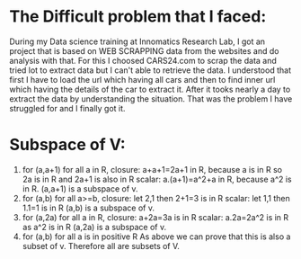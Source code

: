 # The Difficult problem that I faced:

   During my Data science training at Innomatics Research Lab, I got an project that is based on WEB SCRAPPING data from the websites and do analysis with that.
For this I choosed CARS24.com to scrap the data and tried lot to extract data but I can't able to retrieve the data. I understood that first I have to load the url which having all cars and then to find inner url which having the details of the car to extract it. After it tooks nearly a day to extract the data by understanding the situation. That was the problem I have struggled for and I finally got it.

# Subspace of V:
1.  for (a,a+1) for all a in R,
    closure:  a+a+1=2a+1 in R, because a is in R so 2a is in R and 2a+1 is also in R
    scalar:  a.(a+1)=a^2+a in R, because a^2 is in R.
    (a,a+1) is a subspace of v.
2.  for (a,b) for all a>=b,
    closure: let 2,1 then 2+1=3 is in R
    scalar:  let 1,1 then 1.1=1 is in R
    (a,b) is a subspace of v.
3.  for (a,2a) for all a in R,
    closure:  a+2a=3a is in R
    scalar:  a.2a=2a^2 is in R as a^2 is in R
    (a,2a) is a subspace of v.
4.  for (a,b) for all a is in positive R
    As above we can prove that this is also a subset of v.
 Therefore all are subsets of V.
